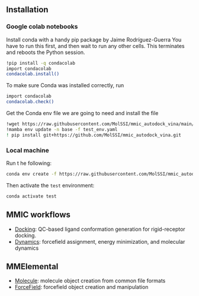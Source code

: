 ## Installation

### Google colab notebooks
Install conda with a handy pip package by Jaime Rodríguez-Guerra
You have to run this first, and then wait to run any other cells.
This terminates and reboots the Python session.

```bash
!pip install -q condacolab
import condacolab
condacolab.install()
```

To make sure Conda was installed correctly, run
```bash
import condacolab
condacolab.check()
```

Get the Conda env file we are going to need and install the file
```bash
!wget https://raw.githubusercontent.com/MolSSI/mmic_autodock_vina/main/devtools/conda-envs/test_env.yaml
!mamba env update -n base -f test_env.yaml
! pip install git+https://github.com/MolSSI/mmic_autodock_vina.git
```

### Local machine
Run t he following:
```bash
conda env create -f https://raw.githubusercontent.com/MolSSI/mmic_autodock_vina/main/devtools/conda-envs/test_env.yaml
```

Then activate the `test` environment:
```bash
conda activate test
```

## MMIC workflows

- [Docking](https://molssi.github.io/mm_workflows/workflows/docking/qc.ipynb): QC-based ligand conformation generation for rigid-receptor docking.
- [Dynamics](https://molssi.github.io/mm_workflows/workflows/dynamics/md.ipynb): forcefield assignment, energy minimization, and molecular dynamics

## MMElemental
- [Molecule](https://molssi.github.io/mm_workflows/workflows/mmelemental/molecule.ipynb): molecule object creation from common file formats
- [ForceField](https://molssi.github.io/mm_workflows/workflows/mmelemental/forcefield.ipynb): forcefield object creation and manipulation
